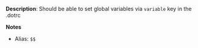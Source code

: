 __Description__: Should be able to set global variables via `variable` key in the .dotrc

__Notes__

+ Alias: `$$`